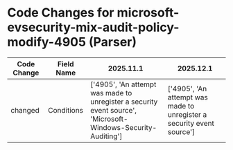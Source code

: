 # Code Changes for microsoft-evsecurity-mix-audit-policy-modify-4905 (Parser)

| Code Change | Field Name | 2025.11.1 | 2025.12.1 |
|-------------|------------|-----------|------------|
| changed | Conditions | ['4905', 'An attempt was made to unregister a security event source', 'Microsoft-Windows-Security-Auditing'] | ['4905', 'An attempt was made to unregister a security event source'] |
